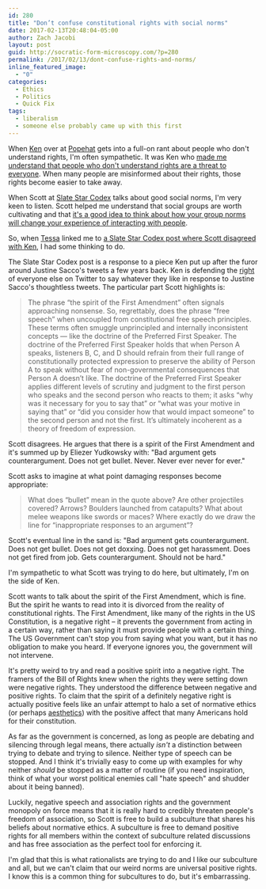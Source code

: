 ```yaml
---
id: 280
title: "Don’t confuse constitutional rights with social norms"
date: 2017-02-13T20:48:04-05:00
author: Zach Jacobi
layout: post
guid: http://socratic-form-microscopy.com/?p=280
permalink: /2017/02/13/dont-confuse-rights-and-norms/
inline_featured_image:
  - "0"
categories:
  - Ethics
  - Politics
  - Quick Fix
tags:
  - liberalism
  - someone else probably came up with this first
---
```


When <a href="https://www.popehat.com/author/ken/">Ken</a> over at <a href="https://www.popehat.com/">Popehat</a> gets into a full-on rant about people who don't understand rights, I'm often sympathetic. It was Ken who <a href="https://www.popehat.com/2016/12/05/cracked-drunkenly-paws-at-free-speech-theory-again/">made me understand that people who don't understand rights are a threat to everyone</a>. When many people are misinformed about their rights, those rights become easier to take away.

When Scott at <a href="http://slatestarcodex.com/">Slate Star Codex</a> talks about good social norms, I'm very keen to listen. Scott helped me understand that social groups are worth cultivating and that <a href="http://slatestarcodex.com/2014/06/14/living-by-the-sword/">it's a good idea to think about how your group norms will change your experience of interacting with people</a>.

So, when <a href="http://tessa.fyi" rel="noopener" target="_blank">Tessa</a> linked me to <a href="http://slatestarcodex.com/2013/12/29/the-spirit-of-the-first-amendment/">a Slate Star Codex post where Scott disagreed with Ken</a>, I had some thinking to do.

The Slate Star Codex post is a response to a piece Ken put up after the furor around Justine Sacco's tweets a few years back. Ken is defending the <u>right</u> of everyone else on Twitter to say whatever they like in response to Justine Sacco's thoughtless tweets. The particular part Scott highlights is:

<blockquote>The phrase “the spirit of the First Amendment” often signals approaching nonsense. So, regrettably, does the phrase “free speech” when uncoupled from constitutional free speech principles. These terms often smuggle unprincipled and internally inconsistent concepts — like the doctrine of the Preferred First Speaker. The doctrine of the Preferred First Speaker holds that when Person A speaks, listeners B, C, and D should refrain from their full range of constitutionally protected expression to preserve the ability of Person A to speak without fear of non-governmental consequences that Person A doesn’t like. The doctrine of the Preferred First Speaker applies different levels of scrutiny and judgment to the first person who speaks and the second person who reacts to them; it asks “why was it necessary for you to say that” or “what was your motive in saying that” or “did you consider how that would impact someone” to the second person and not the first. It’s ultimately incoherent as a theory of freedom of expression.</blockquote>
Scott disagrees. He argues that there is a spirit of the First Amendment and it's summed up by Eliezer Yudkowsky with: "Bad argument gets counterargument. Does not get bullet. Never. Never ever never for ever."

Scott asks to imagine at what point damaging responses become appropriate:

<blockquote>What does “bullet” mean in the quote above? Are other projectiles covered? Arrows? Boulders launched from catapults? What about melee weapons like swords or maces? Where exactly do we draw the line for “inappropriate responses to an argument”?</blockquote>
Scott's eventual line in the sand is: "Bad argument gets counterargument. Does not get bullet. Does not get doxxing. Does not get harassment. Does not get fired from job. Gets counterargument. Should not be hard."

I'm sympathetic to what Scott was trying to do here, but ultimately, I'm on the side of Ken.

Scott wants to talk about the spirit of the First Amendment, which is fine. But the spirit he wants to read into it is divorced from the reality of constitutional rights. The First Amendment, like many of the rights in the US Constitution, is a negative right – it prevents the government from acting in a certain way, rather than saying it must provide people with a certain thing. The US Government can't stop you from saying what you want, but it has no obligation to make you heard. If everyone ignores you, the government will not intervene.

It's pretty weird to try and read a positive spirit into a negative right. The framers of the Bill of Rights knew when the rights they were setting down were negative rights. They understood the difference between negative and positive rights. To claim that the spirit of a definitely negative right is actually positive feels like an unfair attempt to halo a set of normative ethics (or perhaps <a href="https://strongfemaleprotagonist.com/issue-6/page-118-2/">aesthetics</a>) with the positive affect that many Americans hold for their constitution.

As far as the government is concerned, as long as people are debating and silencing through legal means, there actually <em>isn't</em> a distinction between trying to debate and trying to silence. Neither type of speech can be stopped. And I think it's trivially easy to come up with examples for why neither <em>should</em> be stopped as a matter of routine (if you need inspiration, think of what your worst political enemies call "hate speech" and shudder about it being banned).

Luckily, negative speech and association rights and the government monopoly on force means that it is really hard to credibly threaten people's freedom of association, so Scott is free to build a subculture that shares his beliefs about normative ethics. A subculture is free to demand positive rights for all members within the context of subculture related discussions and has free association as the perfect tool for enforcing it.

I'm glad that this is what rationalists are trying to do and I like our subculture and all, but we can't claim that our weird norms are universal positive rights. I know this is a common thing for subcultures to do, but it's embarrassing.
